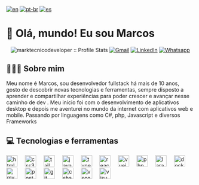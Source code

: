 [![en](https://img.shields.io/badge/lang-en-red.svg)](https://github.com/MarkTecnicoDeveloper/MarkTecnicoDeveloper/blob/main/README.md)
[![pt-br](https://img.shields.io/badge/lang-pt--br-green.svg)](https://github.com/MarkTecnicoDeveloper/MarkTecnicoDeveloper/blob/main/README.pt-br.md)
[![es](https://img.shields.io/badge/lang-es-yellow.svg)](https://github.com/MarkTecnicoDeveloper/MarkTecnicoDeveloper/blob/main/README.es.md)

# 👋 Olá, mundo! Eu sou Marcos

<p align="center">
<img src="https://komarev.com/ghpvc/?username=marktecnicodeveloper&color=blue" alt="marktecnicodeveloper :: Profile Stats"></a>
<a href="mailto:marktecnico@gmail.com" target="_blank"><img alt="Gmail" src="https://img.shields.io/badge/Gmail-Marcos-blue?style=flat&logo=gmail"></a>
<a href="https://www.linkedin.com/in/marcos-rodriguez-414934180/" target="_blank"><img alt="LinkedIn" src="https://img.shields.io/badge/LinkedIn-Marcos-blue?style=flat&logo=linkedin"></a> <a href="https://api.whatsapp.com/send?phone=5545991065156&text=Ol%C3%A1%20Marcos!%20Te%20achei%20no%20GitHub!" target="_blank"><img alt="Whatsapp" src="https://img.shields.io/badge/Whatsapp-Marcos-blue?style=flat&logo=whatsapp"></a>
</p>

## 👨🏻‍💻 Sobre mim
Meu nome é Marcos, sou desenvolvedor fullstack há mais de 10 anos, gosto de descobrir novas tecnologias e ferramentas, sempre disposto a aprender e compartilhar experiências para poder crescer e avançar nesse caminho de dev . Meu início foi com o desenvolvimento de aplicativos desktop e depois me aventurei no mundo da internet com aplicativos web e mobile. Passando por linguagens como C#, php, Javascript e diversos Frameworks

## 💻 Tecnologias e ferramentas

<div align="left">
<img src="https://cdn.jsdelivr.net/gh/devicons/devicon/icons/html5/html5-original.svg" height="30" alt="html5 logo"  />
<img width="12" />
<img src="https://cdn.jsdelivr.net/gh/devicons/devicon/icons/css3/css3-original.svg" height="30" alt="css3 logo"  />
<img width="12" />
<img src="https://cdn.jsdelivr.net/gh/devicons/devicon/icons/tailwindcss/tailwindcss-original.svg" height="30" alt="tailwindcss logo"  />
<img width="12" />
<img src="https://cdn.jsdelivr.net/gh/devicons/devicon/icons/javascript/javascript-original.svg" height="30" alt="javascript logo"  />
<img width="12" />
<img src="https://cdn.jsdelivr.net/gh/devicons/devicon/icons/typescript/typescript-original.svg" height="30" alt="typescript logo"  />
<img width="12" />
<img src="https://cdn.jsdelivr.net/gh/devicons/devicon/icons/react/react-original.svg" height="30" alt="react logo"  />
<img width="12" />
<img src="https://cdn.jsdelivr.net/gh/devicons/devicon/icons/vuejs/vuejs-original.svg" height="30" alt="vuejs logo"  />
<img width="12" />
<img src="https://cdn.jsdelivr.net/gh/devicons/devicon/icons/php/php-original.svg" height="30" alt="php logo"  />
<img width="12" />
<img src="https://cdn.jsdelivr.net/gh/devicons/devicon/icons/laravel/laravel-original.svg" height="30" alt="laravel logo"  />
<img width="12" />
<img src="https://cdn.jsdelivr.net/gh/devicons/devicon/icons/docker/docker-original.svg" height="30" alt="docker logo"  />
<img width="12" />
<img src="https://cdn.jsdelivr.net/gh/devicons/devicon/icons/mysql/mysql-original.svg" height="30" alt="mysql logo"  />
<img width="12" />
<img src="https://cdn.jsdelivr.net/gh/devicons/devicon/icons/postgresql/postgresql-original.svg" height="30" alt="postgresql logo"  />
<img width="12" />
<img src="https://cdn.jsdelivr.net/gh/devicons/devicon/icons/git/git-original.svg" height="30" alt="git logo"  />
<img width="12" />
<img src="https://cdn.jsdelivr.net/gh/devicons/devicon/icons/csharp/csharp-original.svg" height="30" alt="csharp logo"  />
<img width="12" />
<img src="https://cdn.jsdelivr.net/gh/devicons/devicon/icons/vscode/vscode-original.svg" height="30" alt="vscode logo"  />
<img width="12" />
<img src="https://cdn.jsdelivr.net/gh/devicons/devicon/icons/visualstudio/visualstudio-original.svg" height="30" alt="visualstudio logo"  />
<img width="12" />
</div>
